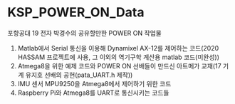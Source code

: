 # KSP_POWER_ON_Data
포항공대 19 전자 박경수의 공유할만한 POWER ON 작업물

1. Matlab에서 Serial 통신을 이용해 Dynamixel AX-12를 제어하는 코드(2020 HASSAM 프로젝트에 사용, 그 이외의 역기구학 계산용 matlab 코드(미완성))
2. Atmega8을 위한 예제 코드와 POWER ON 선배들이 만드신 아트메가 교재(17 기계 유지호 선배의 공헌(pata_UART.h 제작))
3. IMU 센서 MPU9250을 Atmega8에서 제어하기 위한 코드
4. Raspberry Pi와 Atmega8를 UART로 통신시키는 코드들
